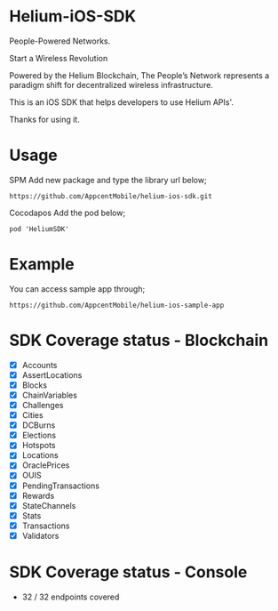 # Helium-iOS-SDK
People-Powered Networks.

Start a Wireless Revolution

Powered by the Helium Blockchain, The People’s Network represents a paradigm shift for decentralized wireless infrastructure.

This is an iOS SDK that helps developers to use Helium APIs'.

Thanks for using it.

# Usage
SPM
Add new package and type the library url below;

```
https://github.com/AppcentMobile/helium-ios-sdk.git
```

Cocodapos
Add the pod below;

```
pod 'HeliumSDK'
```

# Example
You can access sample app through;
    
```
https://github.com/AppcentMobile/helium-ios-sample-app
```

# SDK Coverage status - Blockchain
- [x] Accounts
- [x] AssertLocations
- [x] Blocks
- [x] ChainVariables
- [x] Challenges
- [x] Cities
- [x] DCBurns
- [x] Elections
- [x] Hotspots
- [x] Locations
- [x] OraclePrices
- [x] OUIS
- [x] PendingTransactions
- [x] Rewards
- [x] StateChannels
- [x] Stats
- [x] Transactions
- [x] Validators

# SDK Coverage status - Console
-  32 / 32 endpoints covered


